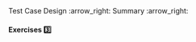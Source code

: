 <link rel="stylesheet" href="{{baseUrl}}/css/textbook.css">

<div class="website-content">

<div id="path">Test Case Design :arrow_right: Summary :arrow_right:</div>

<div id="title">

#### Exercises :three:

</div>

<div id="extras">

<include src="exercises.md" />

</div>

</div>
